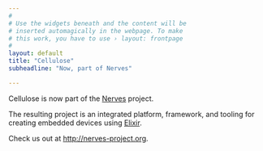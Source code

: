 ```yaml
---
#
# Use the widgets beneath and the content will be
# inserted automagically in the webpage. To make
# this work, you have to use › layout: frontpage
#
layout: default
title: "Cellulose"
subheadline: "Now, part of Nerves"

---
```


Cellulose is now part of the [Nerves](http://nerves-project.org) project.

The resulting project is an integrated platform, framework, and tooling for creating embedded devices using [Elixir](http://elixir-lang.org).

Check us out at http://nerves-project.org.

